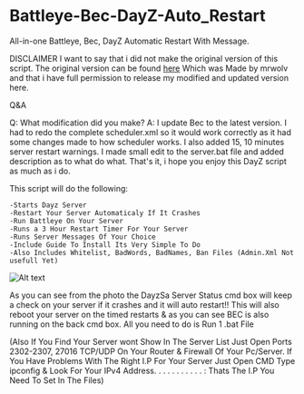# Battleye-Bec-DayZ-Auto_Restart
All-in-one Battleye, Bec, DayZ Automatic Restart With Message.

DISCLAIMER
I want to say that i did not make the original version of this script.
The original version can be found [here](https://forums.dayz.com/topic/239892-install-battleye-server-startbat-server-restarts-server-crash-restarter/)  Which was Made by mrwolv and that i have full permission to release my modified and updated version here.

Q&A

Q: What modification did you make?
A: I update Bec to the latest version.
I had to redo the complete scheduler.xml so it would work correctly as it had some changes made to how scheduler works.
I also added 15, 10 minutes server restart warnings.
I made small edit to the server.bat file and added description as to what do what.
That's it, i hope you enjoy this DayZ script as much as i do.

This script will do the following:
```
-Starts Dayz Server
-Restart Your Server Automaticaly If It Crashes
-Run Battleye On Your Server
-Runs a 3 Hour Restart Timer For Your Server
-Runs Server Messages Of Your Choice
-Include Guide To Install Its Very Simple To Do
-Also Includes Whitelist, BadWords, BadNames, Ban Files (Admin.Xml Not usefull Yet)
```

![Alt text](https://preview.ibb.co/eBdcbp/Screenshot_3.png)


As you can see from the photo the DayzSa Server Status cmd box will keep a check on your server if it
crashes and it will auto restart!! 
This will also reboot your server on the timed restarts & as you can see BEC is also running on the back cmd box. 
All you need to do is Run 1 .bat File

 

(Also If You Find Your Server wont Show In The Server List Just Open Ports 2302-2307, 27016  TCP/UDP On Your Router & Firewall Of Your Pc/Server. 
If You Have Problems With The Right I.P For Your Server Just Open CMD Type ipconfig & Look For Your IPv4 Address. . . . . . . . . . . : Thats The I.P You Need To Set In The Files)
